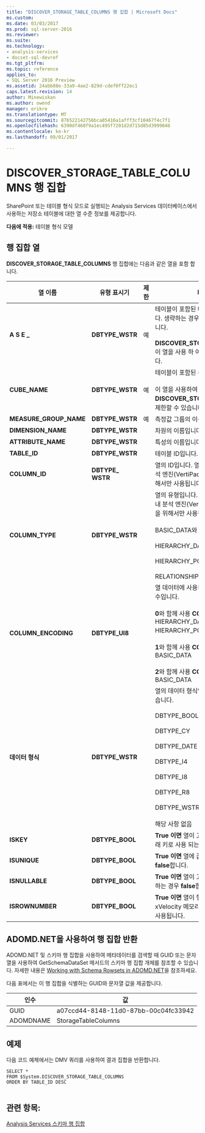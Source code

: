 ```yaml
---
title: "DISCOVER_STORAGE_TABLE_COLUMNS 행 집합 | Microsoft Docs"
ms.custom: 
ms.date: 03/03/2017
ms.prod: sql-server-2016
ms.reviewer: 
ms.suite: 
ms.technology:
- analysis-services
- docset-sql-devref
ms.tgt_pltfrm: 
ms.topic: reference
applies_to:
- SQL Server 2016 Preview
ms.assetid: 24abb88e-33a9-4ae2-829d-cdef0ff22ec1
caps.latest.revision: 14
author: Minewiskan
ms.author: owend
manager: erikre
ms.translationtype: MT
ms.sourcegitcommit: 876522142756bca05416a1afff3cf10467f4c7f1
ms.openlocfilehash: 6390df460f9a1ec495f7201d2d715d85d3999846
ms.contentlocale: ko-kr
ms.lasthandoff: 09/01/2017

---
```

# <a name="discoverstoragetablecolumns-rowset"></a>DISCOVER_STORAGE_TABLE_COLUMNS 행 집합
  SharePoint 또는 테이블 형식 모드로 실행되는 Analysis Services 데이터베이스에서 사용하는 저장소 테이블에 대한 열 수준 정보를 제공합니다.  
  
 **다음에 적용:** 테이블 형식 모델  
  
## <a name="rowset-columns"></a>행 집합 열  
 **DISCOVER_STORAGE_TABLE_COLUMNS** 행 집합에는 다음과 같은 열을 포함 합니다.  
  
|**열 이름**|**유형 표시기**|**제한**|**Description**|  
|---------------------|------------------------|---------------------|---------------------|  
|**A S E _**|**DBTYPE_WSTR**|예|테이블이 포함된 데이터베이스 이름을 지정합니다. 생략하는 경우 현재 데이터베이스가 사용됩니다.<br /><br /> **DISCOVER_STORAGE_TABLE_COLUMNS** 이 열을 사용 하 여 행 집합을 제한할 수 있습니다.|  
|**CUBE_NAME**|**DBTYPE_WSTR**|예|테이블이 포함된 큐브 또는 모델을 지정합니다.<br /><br /> 이 열을 사용하여 **DISCOVER_STORAGE_TABLES** 행 집합을 제한할 수 있습니다.|  
|**MEASURE_GROUP_NAME**|**DBTYPE_WSTR**|예|측정값 그룹의 이름입니다.|  
|**DIMENSION_NAME**|**DBTYPE_WSTR**||차원의 이름입니다.|  
|**ATTRIBUTE_NAME**|**DBTYPE_WSTR**||특성의 이름입니다.|  
|**TABLE_ID**|**DBTYPE_WSTR**||테이블 ID입니다.|  
|**COLUMN_ID**|**DBTYPE_ WSTR**||열의 ID입니다. 열 ID는 xVelocity 메모리 내 분석 엔진(VertiPaq) 내부용이며 정보 제공을 위해서만 사용됩니다.|  
|**COLUMN_TYPE**|**DBTYPE_WSTR**||열의 유형입니다. 열 유형은 xVelocity 메모리 내 분석 엔진(VertiPaq) 내부용이며 정보 제공을 위해서만 사용됩니다.<br /><br /> BASIC_DATA와 함께 사용됨<br /><br /> HIERARCHY_DATAID_TO_POSITION<br /><br /> HIERARCHY_POSITION_TO_DATAID<br /><br /> RELATIONSHIP|  
|**COLUMN_ENCODING**|**DBTYPE_UI8**||열 데이터에 사용된 인코딩 유형을 나타내는 정수입니다.<br /><br /> **0**와 함께 사용 **COLUMN_TYPE**: HIERARCHY_DATAID_TO_POSITION, HIERARCHY_POSITION_TO_DATAID, 관계<br /><br /> **1**와 함께 사용 **COLUMN_TYPE**: BASIC_DATA<br /><br /> **2**와 함께 사용 **COLUMN_TYPE**: BASIC_DATA|  
|**데이터 형식**|**DBTYPE_WSTR**||열의 데이터 형식입니다. 가능한 값은 다음과 같습니다.<br /><br /> DBTYPE_BOOL<br /><br /> DBTYPE_CY<br /><br /> DBTYPE_DATE<br /><br /> DBTYPE_I4<br /><br /> DBTYPE_I8<br /><br /> DBTYPE_R8<br /><br /> DBTYPE_WSTR<br /><br /> 해당 사항 없음|  
|**ISKEY**|**DBTYPE_BOOL**||**True 이면** 열이 고, 그렇지 않으면 기본 또는 외래 키로 사용 되는 경우 **false**합니다.|  
|**ISUNIQUE**|**DBTYPE_BOOL**||**True 이면** 열에 값이 고, 그렇지 않으면 고유 **false**합니다.|  
|**ISNULLABLE**|**DBTYPE_BOOL**||**True 이면** 열이 고, 그렇지 않으면 null을 허용 하는 경우 **false**합니다.|  
|**ISROWNUMBER**|**DBTYPE_BOOL**||**True 이면** 열이 행 번호 열입니다. 행 번호 열은 xVelocity 메모리 내 분석 엔진에서 내부적으로 사용됩니다.|  
  
## <a name="using-adomdnet-to-return-the-rowset"></a>ADOMD.NET을 사용하여 행 집합 반환  
 ADOMD.NET 및 스키마 행 집합을 사용하여 메타데이터를 검색할 때 GUID 또는 문자열을 사용하여 GetSchemaDataSet 메서드의 스키마 행 집합 개체를 참조할 수 있습니다. 자세한 내용은 [Working with Schema Rowsets in ADOMD.NET](../../../analysis-services/multidimensional-models-adomd-net-client/retrieving-metadata-working-with-schema-rowsets.md)을 참조하세요.  
  
 다음 표에서는 이 행 집합을 식별하는 GUID와 문자열 값을 제공합니다.  
  
|인수|값|  
|--------------|-----------|  
|GUID|a07ccd44-8148-11d0-87bb-00c04fc33942|  
|ADOMDNAME|StorageTableColumns|  
  
## <a name="example"></a>예제  
 다음 코드 예제에서는 DMV 쿼리를 사용하여 결과 집합을 반환합니다.  
  
```  
SELECT *  
FROM $System.DISCOVER_STORAGE_TABLE_COLUMNS  
ORDER BY TABLE_ID DESC  
  
```  
  
## <a name="see-also"></a>관련 항목:  
 [Analysis Services 스키마 행 집합](../../../analysis-services/schema-rowsets/analysis-services-schema-rowsets.md)  
  
  
